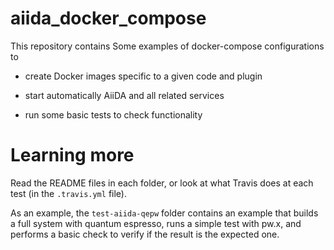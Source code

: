 # aiida_docker_compose

This repository contains 
Some examples of docker-compose configurations to

- create Docker images specific to a given code and plugin

- start automatically AiiDA and all related services

- run some basic tests to check functionality

# Learning more

Read the README files in each folder, or look at what Travis 
does at each test (in the `.travis.yml` file).

As an example, the `test-aiida-qepw` folder contains an example
that builds a full system with quantum espresso, runs a simple test
with pw.x, and performs a basic check to verify if the result is the
expected one.


